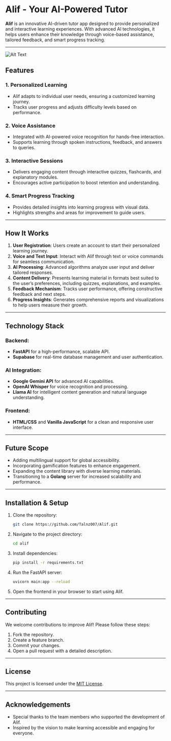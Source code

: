 # Alif - Your AI-Powered Tutor

**Alif** is an innovative AI-driven tutor app designed to provide personalized and interactive learning experiences. With advanced AI technologies, it helps users enhance their knowledge through voice-based assistance, tailored feedback, and smart progress tracking.

---

![Alt Text](https://github.com/Talnz007/Alif/ar.png?raw=true)


## Features

### 1. **Personalized Learning**
- Alif adapts to individual user needs, ensuring a customized learning journey.
- Tracks user progress and adjusts difficulty levels based on performance.

### 2. **Voice Assistance**
- Integrated with AI-powered voice recognition for hands-free interaction.
- Supports learning through spoken instructions, feedback, and answers to queries.

### 3. **Interactive Sessions**
- Delivers engaging content through interactive quizzes, flashcards, and explanatory modules.
- Encourages active participation to boost retention and understanding.

### 4. **Smart Progress Tracking**
- Provides detailed insights into learning progress with visual data.
- Highlights strengths and areas for improvement to guide users.

---

## How It Works

1. **User Registration**: Users create an account to start their personalized learning journey.
2. **Voice and Text Input**: Interact with Alif through text or voice commands for seamless communication.
3. **AI Processing**: Advanced algorithms analyze user input and deliver tailored responses.
4. **Content Delivery**: Presents learning material in formats best suited to the user’s preferences, including quizzes, explanations, and examples.
5. **Feedback Mechanism**: Tracks user performance, offering constructive feedback and next steps.
6. **Progress Insights**: Generates comprehensive reports and visualizations to help users measure their growth.

---

## Technology Stack

### Backend:
- **FastAPI** for a high-performance, scalable API.
- **Supabase** for real-time database management and user authentication.

### AI Integration:
- **Google Gemini API** for advanced AI capabilities.
- **OpenAI Whisper** for voice recognition and processing.
- **Llama AI** for intelligent content generation and natural language understanding.

### Frontend:
- **HTML/CSS** and **Vanilla JavaScript** for a clean and responsive user interface.

---

## Future Scope
- Adding multilingual support for global accessibility.
- Incorporating gamification features to enhance engagement.
- Expanding the content library with diverse learning materials.
- Transitioning to a **Golang** server for increased scalability and performance.

---

## Installation & Setup

1. Clone the repository:
   ```bash
   git clone https://github.com/Talnz007/Alif.git
   ```
2. Navigate to the project directory:
   ```bash
   cd alif
   ```
3. Install dependencies:
   ```bash
   pip install -r requirements.txt
   ```
4. Run the FastAPI server:
   ```bash
   uvicorn main:app --reload
   ```
5. Open the frontend in your browser to start using Alif.

---

## Contributing
We welcome contributions to improve Alif! Please follow these steps:
1. Fork the repository.
2. Create a feature branch.
3. Commit your changes.
4. Open a pull request with a detailed description.

---

## License
This project is licensed under the [MIT License](LICENSE).

---

## Acknowledgements
- Special thanks to the team members who supported the development of Alif.
- Inspired by the vision to make learning accessible and engaging for everyone.
